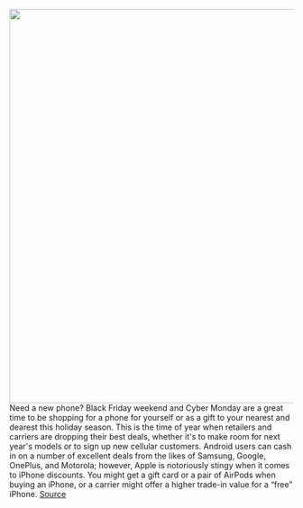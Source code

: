 <img src='https://cdn.vox-cdn.com/thumbor/Ej-7m75odp_Lao3_nYrSeN_n5s8=/0x0:2040x1360/1200x800/filters:focal(857x517:1183x843)/cdn.vox-cdn.com/uploads/chorus_image/image/70187661/vpavic_210916_untitled_0016.15.jpg' width='700px' /><br/>
Need a new phone? Black Friday weekend and Cyber Monday are a great time to be shopping for a phone for yourself or as a gift to your nearest and dearest this holiday season. This is the time of year when retailers and carriers are dropping their best deals, whether it's to make room for next year's models or to sign up new cellular customers. Android users can cash in on a number of excellent deals from the likes of Samsung, Google, OnePlus, and Motorola; however, Apple is notoriously stingy when it comes to iPhone discounts. You might get a gift card or a pair of AirPods when buying an iPhone, or a carrier might offer a higher trade-in value for a “free” iPhone.
<a href='https://www.theverge.com/22789359/black-friday-2021-best-phone-deals-cyber-monday'> Source <a/>